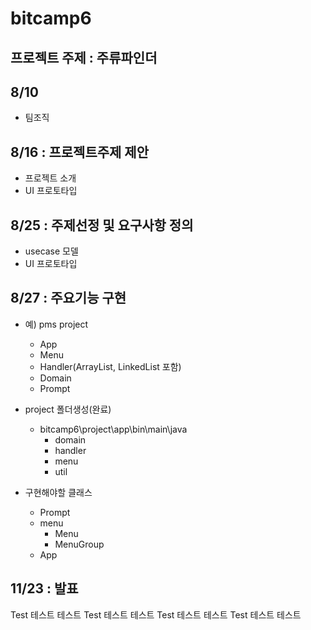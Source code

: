 # bitcamp6

## 프로젝트 주제 : 주류파인더

## 8/10
- 팀조직

## 8/16 : 프로젝트주제 제안
- 프로젝트 소개
- UI 프로토타입

## 8/25 : 주제선정 및 요구사항 정의
- usecase 모델
- UI 프로토타입

## 8/27 : 주요기능 구현
- 예) pms project
    - App
    - Menu
    - Handler(ArrayList, LinkedList 포함)
    - Domain
    - Prompt

- project 폴더생성(완료)
    - bitcamp6\project\app\bin\main\java
        - domain
        - handler
        - menu
        - util

- 구현해야할 클래스
    - Prompt
    - menu
        - Menu
        - MenuGroup
    - App

## 11/23 : 발표

Test 테스트 테스트
Test 테스트 테스트
Test 테스트 테스트
Test 테스트 테스트